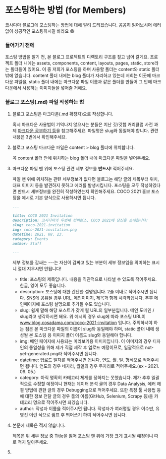 # 포스팅하는 방법 (for Members)

코사다마 블로그에 포스팅하는 방법에 대해 알려 드리겠습니다.
꼼꼼히 읽어보시어 에러 없이 성공적인 포스팅하시길 바라요 😆

### 들어가기 전에
포스팅 방법을 알기 전, 본 블로그 프로젝트의 디렉토리 구조를 짚고 넘어 갈게요. 프로젝트 폴더 내에는 assets, components, content, layouts, pages, static, store라는 폴더들이 있어요. 이 중 저희가 포스팅을 하며 사용할 폴더는 content와 static 폴더 밖에 없습니다. content 폴더 내에는 blog 폴더가 자리하고 있는데 저희는 이곳에 마크다운 파일을, static 폴더 내에는 마크다운 파일 이름과 같은 폴더를 만들어 그 안에 마크다운에서 사용하는 이미지들을 넣어줄 거에요.

### 블로그 포스팅(.md) 파일 작성하는 법
1. 블로그 포스팅은 마크다운(.md 확장자)으로 작성합니다. 

    혹시 마크다운 사용법이 기억나지 않으시는 분들은 지난 깃/깃헙 커리큘럼 사전 과제 [마크다운 공부하기 등](https://cosadama.notion.site/b1f2d31abeae47e1ae3f49b28abfa897)을 참고해주세요. 파일명은 slug와 동일해야 합니다. 관련 내용은 3번에서 확인해주세요.

2. 블로그 포스팅 마크다운 파일은 content > blog 폴더에 위치합니다.

    꼭 content 폴더 안에 위치하는 blog 폴더 내에 마크다운 파일을 넣어주세요.

3. 마크다운 파일 맨 위에 포스팅 관련 세부 정보를 **반드시!** 적어주세요.

    파일 맨 위에 위치하는 관련 세부정보가 없다면 블로그는 해당 글의 제목부터 위치, 대표 이미지 등을 발견하지 못하고 에러를 발생시킵니다. 포스팅을 모두 작성하였다면 반드시 세부정보를 완전히 작성하였는지 확인해주세요. COCO 2021 홍보 포스팅을 예시로 기본 양식으로 사용하시면 됩니다.
    ```markdown
    ---

    title: COCO 2021 Invitation
    description: 코사다마의 두번째 컨퍼런스, COCO 2021에 당신을 초대합니다!
    slug: coco-2021-invitation
    img: coco-2021-invitation.png
    datetime: 2021. 08. 23.
    category: Events
    author: Staff

    ---
    ```
    세부 정보를 감싸는 ---는 자신이 감싸고 있는 부분이 세부 정보임을 의미하는 표시니 절대 지우시면 안됩니다!
    - title: 포스팅의 제목입니다. 내용을 직관적으로 나타낼 수 있도록 적어주세요. 한글, 영어 모두 좋습니다.
    - description: 포스팅에 대한 간단한 설명입니다. 2줄 이내로 적어주시면 됩니다. SNS에 공유될 경우 URL. 메인이미지, 제목과 함께 시각화됩니다. 추후 메인페이지에 포스팅 설명으로 추가될 수도 있습니다.
    - slug: 쉽게 말해 해당 포스트가 갖게 될 URL의 일부분입니다. 메인 도메인 / slug라고 생각하시면 돼요. 위 예시의 경우 slug에 따라 포스팅 URL이 www.blog.cosadama.com/coco-2021-invitation 입니다. 주의하셔야 하는 점은 본 마크다운 파일의 이름이 slug와 동일해야 하며, static 폴더 내에 생성될 본 포스팅 용 이미지 폴더 이름도 slug와 동일해야 합니다.
    - img: 메인 페이지에 사용되는 미리보기용 이미지입니다. 이 이미지의 경우 디자인의 통일성을 위해 제가 직접 제작 후 업로드 예정이므로, 일괄적으로 not-yet-generated.png라 적어주시면 됩니다.
    - datetime: 업로드 일자를 적어주시면 됩니다. 연도. 월. 일. 형식으로 적어주시면 됩니다. 연도의 경우 네자리, 월일의 경우 두자리로 적어주세요.(ex - 2021. 09. 05.)
    - category: 아직 명확히 카테고리 체계를 정하지는 못했습니다. 제가 추후 일괄적으로 수정할 예정이니 현재는 데이터 분석 글의 경우 Data Analysis, 에러 해결 방법에 관한 글의 경우 Debugging으로 적어주세요. 또한 특정 툴 사용법 등에 대한 정보 전달 글의 경우 툴의 이름(GitHub, Selenium, Scrapy 등)을 카테고리 명으로 적어주시면 되겠습니다.
    - author: 작성자 이름을 적어주시면 됩니다. 작성자가 여러명일 경우 이수만, 유영진 이런 식으로 쉼표 후 띄어쓰기 하여 적어주시면 됩니다.


4. 본문에 제목은 적지 않습니다.

    제목은 위 세부 정보 중 Title을 읽어 포스팅 맨 위에 가장 크게 표시될 예정이니 따로 적지 말아주세요.

5. 